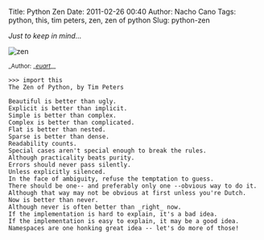 Title: Python Zen
Date: 2011-02-26 00:40
Author: Nacho Cano
Tags: python, this, tim peters, zen, zen of python
Slug: python-zen

_Just to keep in mind..._

![zen]({static}/images/zen-300x225.jpg)

<small>_Author: _*[euart][]*__</small>

    >>> import this
    The Zen of Python, by Tim Peters

    Beautiful is better than ugly.
    Explicit is better than implicit.
    Simple is better than complex.
    Complex is better than complicated.
    Flat is better than nested.
    Sparse is better than dense.
    Readability counts.
    Special cases aren't special enough to break the rules.
    Although practicality beats purity.
    Errors should never pass silently.
    Unless explicitly silenced.
    In the face of ambiguity, refuse the temptation to guess.
    There should be one-- and preferably only one --obvious way to do it.
    Although that way may not be obvious at first unless you're Dutch.
    Now is better than never.
    Although never is often better than _right_ now.
    If the implementation is hard to explain, it's a bad idea.
    If the implementation is easy to explain, it may be a good idea.
    Namespaces are one honking great idea -- let's do more of those!

  [euart]: http://www.flickr.com/photos/euart/282104427/
    "euart"
